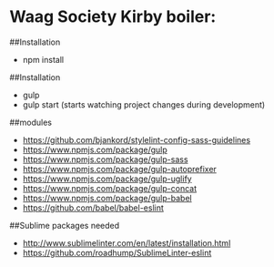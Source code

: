 # Waag Society Kirby boiler:

##Installation
- npm install

##Installation
- gulp
- gulp start (starts watching project changes during development)

##modules
- https://github.com/bjankord/stylelint-config-sass-guidelines
- https://www.npmjs.com/package/gulp
- https://www.npmjs.com/package/gulp-sass
- https://www.npmjs.com/package/gulp-autoprefixer
- https://www.npmjs.com/package/gulp-uglify
- https://www.npmjs.com/package/gulp-concat
- https://www.npmjs.com/package/gulp-babel
- https://github.com/babel/babel-eslint


##Sublime packages needed
- http://www.sublimelinter.com/en/latest/installation.html
- https://github.com/roadhump/SublimeLinter-eslint
